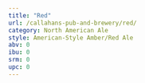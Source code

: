```yaml
---
title: "Red"
url: /callahans-pub-and-brewery/red/
category: North American Ale
style: American-Style Amber/Red Ale
abv: 0
ibu: 0
srm: 0
upc: 0
---
```


